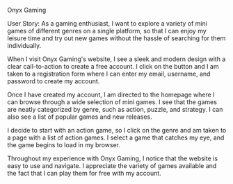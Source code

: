 Onyx Gaming

User Story:
As a gaming enthusiast, I want to explore a variety of mini games of different genres on a single platform, so that I can enjoy my leisure time and try out new games without the hassle of searching for them individually.

When I visit Onyx Gaming's website, I see a sleek and modern design with a clear call-to-action to create a free account. I click on the button and I am taken to a registration form where I can enter my email, username, and password to create my account.

Once I have created my account, I am directed to the homepage where I can browse through a wide selection of mini games. I see that the games are neatly categorized by genre, such as action, puzzle, and strategy. I can also see a list of popular games and new releases.

I decide to start with an action game, so I click on the genre and am taken to a page with a list of action games. I select a game that catches my eye, and the game begins to load in my browser. 

Throughout my experience with Onyx Gaming, I notice that the website is easy to use and navigate. I appreciate the variety of games available and the fact that I can play them for free with my account.
